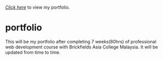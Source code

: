 <a href="https://syedalirabbani.github.io/portfolio/main" ><em>Click here</em><a> to view my portfolio. 
# portfolio
This will be my portfolio after completing 7 weeks(80hrs) of professional web development course with Brickfields Asia College Malaysia. It will be updated from time to time. 
